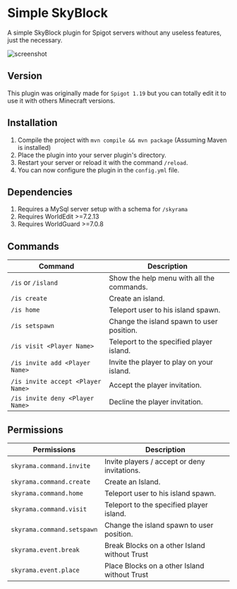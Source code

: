 # Simple SkyBlock

A simple SkyBlock plugin for Spigot servers without any useless features, just the necessary.

![screenshot](https://zupimages.net/up/21/27/c38w.png)

## Version

This plugin was originally made for `Spigot 1.19` but you can totally edit it to use it with others Minecraft versions.

## Installation

1. Compile the project with `mvn compile && mvn package` (Assuming Maven is installed)
2. Place the plugin into your server plugin's directory.
3. Restart your server or reload it with the command `/reload`.
4. You can now configure the plugin in the `config.yml` file.

## Dependencies

1. Requires a MySql server setup with a schema for `/skyrama`
2. Requires WorldEdit >=7.2.13
3. Requires WorldGuard >=7.0.8

## Commands

| Command                           | Description                               |
| --------------------------------- | ----------------------------------------- |
| `/is` or `/island`                | Show the help menu with all the commands. |
| `/is create`                      | Create an island.                         |
| `/is home`                        | Teleport user to his island spawn.        |
| `/is setspawn`                    | Change the island spawn to user position. |
| `/is visit <Player Name>`         | Teleport to the specified player island.  |
| `/is invite add <Player Name>`    | Invite the player to play on your island. |
| `/is invite accept <Player Name>` | Accept the player invitation.             |
| `/is invite deny <Player Name>`   | Decline the player invitation.            |

## Permissions

| Permissions                | Description                                  |
| -------------------------- | -------------------------------------------- |
| `skyrama.command.invite`   | Invite players / accept or deny invitations. |
| `skyrama.command.create`   | Create an Island.                            |
| `skyrama.command.home`     | Teleport user to his island spawn.           |
| `skyrama.command.visit`    | Teleport to the specified player island.     |
| `skyrama.command.setspawn` | Change the island spawn to user position.    |
| `skyrama.event.break`      | Break Blocks on a other Island without Trust |
| `skyrama.event.place`      | Place Blocks on a other Island without Trust |

